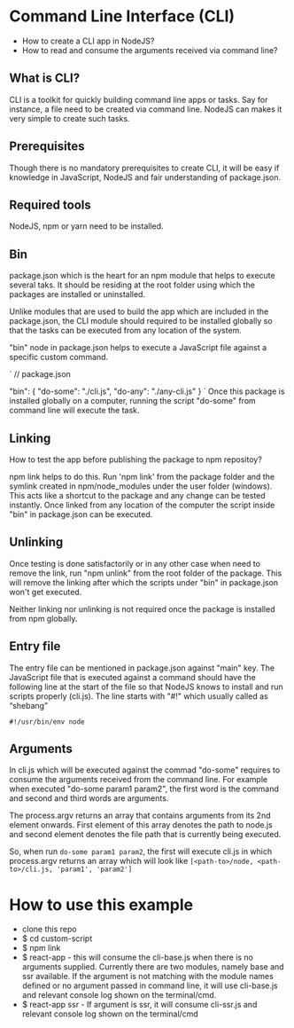 # Command Line Interface (CLI)
- How to create a CLI app in NodeJS?
- How to read and consume the arguments received via command line?

## What is CLI?
CLI is a toolkit for quickly building command line apps or tasks. Say for instance, a file need to be created via command line. NodeJS can makes it very simple to create such tasks.

## Prerequisites
Though there is no mandatory prerequisites to create CLI, it will be easy if knowledge in JavaScript, NodeJS and fair understanding of package.json.

## Required tools
NodeJS, npm or yarn need to be installed.

## Bin
package.json which is the heart for an npm module that helps to execute several taks. It should be residing at the root folder using which the packages are installed or uninstalled.

Unlike modules that are used to build the app which are included in the package.json, the CLI module should required to be installed globally so that the tasks can be executed from any location of the system. 

"bin" node in package.json helps to execute a JavaScript file against a specific custom command.

`
// package.json

"bin": {
  "do-some": "./cli.js",
  "do-any": "./any-cli.js"
}
`
Once this package is installed globally on a computer, running the script "do-some" from command line will execute the task.

## Linking
How to test the app before publishing the package to npm repositoy? 

npm link helps to do this. Run 'npm link' from the package folder and the symlink created in npm/node_modules under the user folder (windows). This acts like a shortcut to the package and any change can be tested instantly. Once linked from any location of the computer the script inside "bin" in package.json can be executed.

## Unlinking
Once testing is done satisfactorily or in any other case when need to remove the link, run "npm unlink" from the root folder of the package. This will remove the linking after which the scripts under "bin" in package.json won't get executed.

Neither linking nor unlinking is not required once the package is installed from npm globally.

## Entry file
The entry file can be mentioned in package.json against "main" key. The JavaScript file that is executed against a command should have the following line at the start of the file so that NodeJS knows to install and run scripts properly (cli.js). The line starts with "#!" which usually called as “shebang”

`
#!/usr/bin/env node
`

## Arguments
In cli.js which will be executed against the commad "do-some" requires to consume the arguments received from the command line. For example when executed "do-some param1 param2", the first word is the command and second and third words are arguments.

The process.argv returns an array that contains arguments from its 2nd element onwards. First element of this array denotes the path to node.js and second element denotes the file path that is currently being executed.

So, when run ` do-some param1 param2 `, the first will execute cli.js in which process.argv returns an array which will look like `[<path-to>/node, <path-to>/cli.js, 'param1', 'param2']`

# How to use this example
- clone this repo
- $ cd custom-script
- $ npm link
- $ react-app - this will consume the cli-base.js when there is no arguments supplied. Currently there are two modules, namely base and ssr available. If the argument is not matching with the module names defined or no argument passed in command line, it will use cli-base.js and relevant console log shown on the terminal/cmd.
- $ react-app ssr - If argument is ssr, it will consume cli-ssr.js and relevant console log shown on the terminal/cmd

